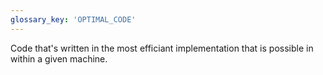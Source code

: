```yaml
---
glossary_key: 'OPTIMAL_CODE'
---
```


Code that's written in the most efficiant implementation that is possible in within a given machine.
